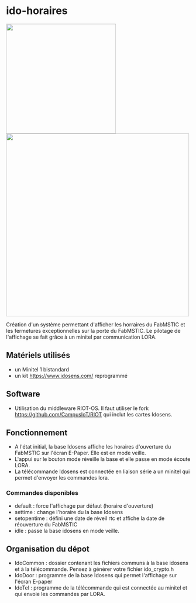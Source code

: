 # ido-horaires

<img src="https://fabmstic.imag.fr/images/articles/idohoraires1.jpg" width="300"> <img src="https://fabmstic.imag.fr/images/articles/idohoraires2.jpg" width="500">

Création d'un système permettant d'afficher les horraires du FabMSTIC et les fermetures exceptionnelles sur la porte du FabMSTIC. Le pilotage de l'affichage se fait grâce à un minitel par communication LORA.

## Matériels utilisés
- un Minitel 1 bistandard
- un kit https://www.idosens.com/ reprogrammé

## Software
- Utilisation du middleware RIOT-OS. Il faut utiliser le fork https://github.com/CampusIoT/RIOT qui inclut les cartes Idosens. 

## Fonctionnement

- A l'état initial, la base Idosens affiche les horaires d'ouverture du FabMSTIC sur l'écran E-Paper. Elle est en mode veille.
- L'appui sur le bouton mode réveille la base et elle passe en mode écoute LORA.
- La télécommande Idosens est connectée en liaison série a un minitel qui permet d'envoyer les commandes lora.

### Commandes disponibles

- default : force l'affichage par défaut (horaire d'ouverture)
- settime : change l'horaire du la base Idosens
- setopentime : défini une date de réveil rtc et affiche la date de réouverture du FabMSTIC
- idle : passe la base idosens en mode veille.

## Organisation du dépot

- IdoCommon : dossier contenant les fichiers communs à la base idosens et à la télécommande. Pensez à générer votre fichier ido_crypto.h
- IdoDoor : programme de la base Idosens qui permet l'affichage sur l'écran E-paper
- IdoTel : programme de la télécommande qui est connectée au minitel et qui envoie les commandes par LORA.

